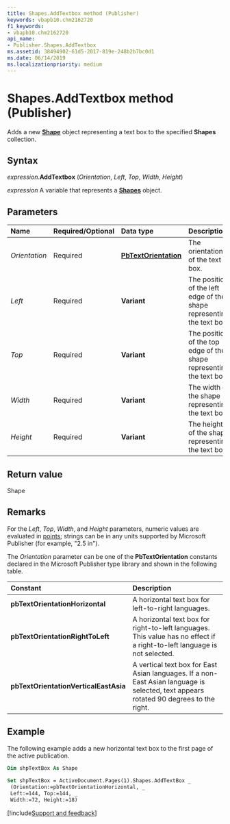 ```yaml
---
title: Shapes.AddTextbox method (Publisher)
keywords: vbapb10.chm2162720
f1_keywords:
- vbapb10.chm2162720
api_name:
- Publisher.Shapes.AddTextbox
ms.assetid: 38494902-61d5-2017-819e-248b2b7bc0d1
ms.date: 06/14/2019
ms.localizationpriority: medium
---
```



# Shapes.AddTextbox method (Publisher)

Adds a new **[Shape](Publisher.Shape.md)** object representing a text box to the specified **Shapes** collection.


## Syntax

_expression_.**AddTextbox** (_Orientation_, _Left_, _Top_, _Width_, _Height_)

_expression_ A variable that represents a **[Shapes](Publisher.Shapes.md)** object.


## Parameters

|Name|Required/Optional|Data type|Description|
|:-----|:-----|:-----|:-----|
|_Orientation_|Required| **[PbTextOrientation](publisher.pbtextorientation.md)**|The orientation of the text box.|
|_Left_ |Required| **Variant**|The position of the left edge of the shape representing the text box.|
|_Top_ |Required| **Variant**|The position of the top edge of the shape representing the text box.|
|_Width_|Required| **Variant**|The width of the shape representing the text box.|
|_Height_|Required| **Variant**|The height of the shape representing the text box.|

## Return value

Shape


## Remarks

For the _Left_, _Top_, _Width_, and _Height_ parameters, numeric values are evaluated in [points](../language/glossary/vbe-glossary.md#point); strings can be in any units supported by Microsoft Publisher (for example, "2.5 in").

The _Orientation_ parameter can be one of the **PbTextOrientation** constants declared in the Microsoft Publisher type library and shown in the following table.

|Constant|Description|
|:-----|:-----|
| **pbTextOrientationHorizontal**| A horizontal text box for left-to-right languages.|
| **pbTextOrientationRightToLeft**|A horizontal text box for right-to-left languages. This value has no effect if a right-to-left language is not selected.|
| **pbTextOrientationVerticalEastAsia**|A vertical text box for East Asian languages. If a non-East Asian language is selected, text appears rotated 90 degrees to the right.|

## Example

The following example adds a new horizontal text box to the first page of the active publication.

```vb
Dim shpTextBox As Shape 
 
Set shpTextBox = ActiveDocument.Pages(1).Shapes.AddTextBox _ 
 (Orientation:=pbTextOrientationHorizontal, _ 
 Left:=144, Top:=144, _ 
 Width:=72, Height:=18) 

```

[!include[Support and feedback](~/includes/feedback-boilerplate.md)]